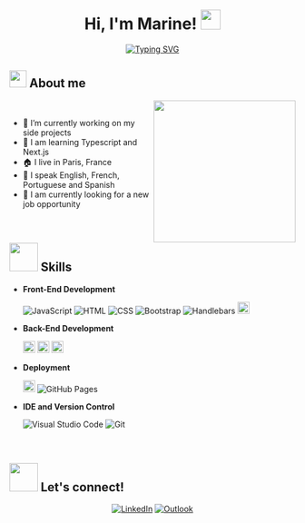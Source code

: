 <h1 align="center"><b>Hi, I'm Marine! </b><img src="https://media.giphy.com/media/hvRJCLFzcasrR4ia7z/giphy.gif" width="35"></h1>

<p align="center">
<a href="https://git.io/typing-svg"><img src="https://readme-typing-svg.herokuapp.com?font=Play&size=30&duration=3000&pause=1000&color=F28963&center=true&vCenter=true&width=750&lines=Welcome+to+my+profile!;I+am+a+Full+Stack+Developer;Passionate+about+coding+and+creating+cool+apps;Always+looking+to+learn%2C+improve+and+grow;Ready+to+take+on+new+challenges;Check+out+my+work+below!" alt="Typing SVG" /></a>
</p>

## <img src = "https://res.cloudinary.com/dm6a8aocc/image/upload/v1676403602/ezgif-2-874cf25e3c_yvenkc.gif" width = 30px> About me
<picture><img align="right" src="https://res.cloudinary.com/dm6a8aocc/image/upload/v1676397152/ezgif-4-3bee1beaf4_utntyn.gif" width = 250px></picture> 

<br>

- 🔭 I’m currently working on my side projects
- 📓 I am learning Typescript and Next.js
- 🏠 I live in Paris, France
- 💬 I speak English, French, Portuguese and Spanish
- 🏢 I am currently looking for a new job opportunity



<br>

## <img src = "https://res.cloudinary.com/dm6a8aocc/image/upload/v1676403603/ezgif-2-4517bbae6d_uhkjjq.gif" width = 50px> Skills

  
- **Front-End Development**

   <img alt="JavaScript" src="https://img.shields.io/badge/JavaScript%20-%23F7DF1E.svg?logo=javascript&logoColor=black">
   <img alt="HTML" src="https://img.shields.io/badge/HTML5%20-%23E34F26.svg?logo=html5&logoColor=white">
   <img alt="CSS" src="https://img.shields.io/badge/CSS%20-%231572B6.svg?logo=css3&logoColor=white">
   <img alt="Bootstrap" src="https://img.shields.io/badge/Bootstrap-%23563D7C.svg?style=flat&logo=bootstrap&logoColor=white" />
   <img alt="Handlebars" src="https://img.shields.io/badge/-Handlebars-orange" />
   <img alt="React" src="https://img.shields.io/badge/React-20232A?style=for-the-badge&logo=react&logoColor=61DAFB" height="21px" />
   
- **Back-End Development**

  <img alt="Node" src="https://img.shields.io/badge/Node.js-43853D?style=for-the-badge&logo=node.js&logoColor=white" height="21px" />
  <img alt="Express" src="https://img.shields.io/badge/Express.js-404D59?style=for-the-badge" height="21px"/>
  <img alt="MongoDB" src="https://img.shields.io/badge/MongoDB-4EA94B?style=for-the-badge&logo=mongodb&logoColor=white" height="21px" />

- **Deployment**

  <img alt="Netlify" src="https://img.shields.io/badge/Netlify-00C7B7?style=for-the-badge&logo=netlify&logoColor=white" height="21px" />
  <img alt="GitHub Pages" src="https://img.shields.io/badge/GitHub%20Pages-%23327FC7.svg?style=flat&llogo=github&logoColor=white">


- **IDE and Version Control**

    <img alt="Visual Studio Code" src="https://img.shields.io/badge/Visual%20Studio%20Code-0078d7.svg?logo=visual-studio-code&logoColor=white">
    <img alt="Git" src="https://img.shields.io/badge/Git%20-%23F05033.svg?logo=git&logoColor=white">



<br>

## <img src = "https://res.cloudinary.com/dm6a8aocc/image/upload/v1676403283/ezgif-2-b9ccac1bea_qozsar.gif" width = 50px> Let's connect!

<p align="center">
   <a href="https://www.linkedin.com/in/marine-drp/"><img alt="LinkedIn" src="https://res.cloudinary.com/dm6a8aocc/image/upload/v1676405523/icons8-linkedin-64_vfl3sv.png" /></a>
   <a href="mailto:marine.drp@outlook.com"><img alt="Outlook" src="https://res.cloudinary.com/dm6a8aocc/image/upload/v1676405523/icons8-microsoft-outlook-64_kkyjo3.png" /></a>
</p>

